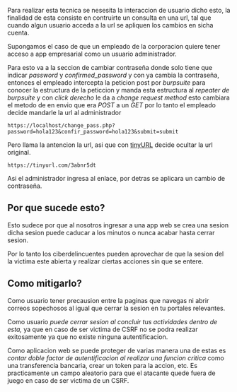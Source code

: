 Para realizar esta tecnica se nesesita la interaccion de usuario dicho esto, la finalidad de esta consiste en contruirte un consulta en una url, tal que cuando algun usuario acceda a la url se apliquen los cambios en sicha cuenta.

Supongamos el caso de que un empleado de la corporacion quiere tener acceso a app empresarial como un usuario administrador.

Para esto va a la seccion de cambiar contraseña donde solo tiene que indicar *password* y *confirmed_password* y con ya cambia la contraseña, entonces el empleado intercepta la peticion post por *burpsuite* para conocer la estructura de la peticcion y manda esta estructura al *repeater de burpsuite* y con *click derecho* le da a *change request method* esto cambiara el metodo de en envio que era *POST* a un *GET* por lo tanto el empleado decide mandarle la url al administrador

	https://localhost/change_pass.php?password=hola123&confir_password=hola123&submit=submit

Pero llama la antencion la url, asi que con [tinyURL](https://tinyurl.com) decide ocultar la url original.

	https://tinyurl.com/3abnr5dt

Asi el administrador ingresa al enlace, por detras se aplicara un cambio de contraseña.


## Por que sucede esto?
Esto sudece por que al nosotros ingresar a una app web se crea una sesion dicha sesion puede caducar a los minutos o nunca acabar hasta cerrar sesion.

Por lo tanto los ciberdelincuentes pueden aprovechar de que la sesion del la victima este abierta y realizar ciertas acciones sin que se entere.


## Como mitigarlo?
Como usuario tener precausion entre la paginas que navegas ni abrir correos sopechosos al igual que cerrar la sesion en tu portales relevantes.

Como usuario *puede cerrar sesion al concluir tus actividades dentro de esta,* ya que en caso de ser victima de CSRF no se podra realizar exitosamente ya que no existe ninguna autentificacion.

Como aplicacion web se puede proteger de varias manera una de estas es *contar doble factor de autentificacion al realizar una funcion critica* como una transferencia bancaria, crear un token para la accion, etc. Es practicamente un campo aleatorio para que el atacante quede fuera de juego en caso de ser victima de un CSRF.